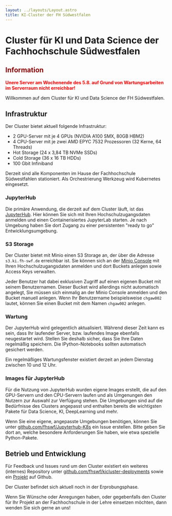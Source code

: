 ```yaml
---
layout: ../layouts/Layout.astro
title: KI-Cluster der FH Südwestfalen
---
```

# Cluster für KI und  Data Science der Fachhochschule Südwestfalen 

<div style=color:red>
<h2 style=color:darkred>Information</h2>
  <b>Unere Server am Wochenende des 5.8. auf Grund von Wartungsarbeiten im Serverraum nicht erreichbar!</b>
</div>

Willkommen auf dem Cluster für KI und Data Science der FH Südwestfalen.

## Infrastruktur

Der Cluster bietet aktuell folgende Infrastruktur:
- 2 GPU-Server mit je 4 GPUs (NVIDIA A100 SMX, 80GB HBM2)
- 4 CPU-Server mit je zwei AMD EPYC 7532 Prozessoren (32 Kerne, 64 Threads)
- Hot Storage (24 x 3,84 TB NVMe SSDs)
- Cold Storage (36 x 16 TB HDDs)
- 100 Gbit Infiniband
 
Derzeit sind alle Komponenten im Hause der Fachhochschule Südwestfahlen stationiert.
Als Orchestrierung Werkzeug wird Kubernetes eingesetzt.

### JupyterHub

Die primäre Anwendung, die derzeit auf dem Cluster läuft, ist das [JupyterHub](https://www.ki.fh-swf.de/jupyterhub). Hier können Sie sich mit Ihren Hochschulzugangsdaten anmelden und einen Containerisiertes JupyterLab starten. Je nach Umgebung haben Sie dort Zugang zu einer persistenten "ready to go" Entwicklungsumgebung. 

### S3 Storage

Der Cluster bietet mit Minio einen S3 Storage an, der über die Adresse `s3.ki.fh-swf.de` erreichbar ist. Sie können sich an der [Minio Console](https://s3.ki.fh-swf.de/console/login) mit Ihren Hochschulzugangsdaten anmelden und dort Buckets anlegen sowie Access Keys verwalten.

Jeder Benutzer hat dabei exklusiven Zugriff auf einen eigenen Bucket mit seinem Benutzernamen. Dieser Bucket wird allerdings nicht automatisch angelegt, Sie müssen sich einmalig an der Minio Console anmelden und den Bucket manuell anlegen.
Wenn Ihr Benutzername beispielsweise `chgaw002` lautet, können Sie einen Bucket mit dem Namen `chgaw002` anlegen.


### Wartung

Der JupyterHub wird gelegentlich aktualisiert. Während dieser Zeit kann es sein, dass Ihr laufender Server, bzw. laufendes Image ebenfalls neugestartet wird.
Stellen Sie deshalb sicher, dass Sie Ihre Daten regelmäßig speichern. Die IPython-Notebooks sollten automatisch gesichert werden.

Ein regelmäßiges Wartungsfenster existiert derzeit an jedem Dienstag zwischen 10 und 12 Uhr.

### Images für JupyterHub

Für die Nutzung von JupyterHub wurden eigene Images erstellt, die auf den GPU-Servern und den CPU-Servern laufen und als Umgenungen den Nutzern zur Auswahl zur Verfügung stehen. Die Umgebungen sind auf die Bedürfnisse des Clusters angepasst und enthalten bereits die wichtigsten Pakete für Data Science, KI, DeepLearning und mehr. 

Wenn Sie eine eigene, angepasste Umgebungen benötigen, können Sie unter [github.com/fhswf/Jupyterhub-K8s](https://github.com/fhswf/Jupyterhub-K8s/issues) ein Issue erstellen. Bitte geben Sie dort an, welche besondere Anforderungen Sie haben, wie etwa spezielle Python-Pakete.

## Betrieb und Entwicklung

Für Feedback und Issues rund um den Cluster existiert ein weiteres (internes) Repository unter [github.com/fhswf/kicluster-deployments](https://github.com/fhswf/kicluster-deployments/issues) sowie ein [Projekt](https://github.com/orgs/fhswf/projects/6) auf Github.  

Der Cluster befindet sich aktuell noch in der Erprobungsphase. 

Wenn Sie Wünsche oder Anregungen haben, oder gegebenfalls den Cluster für Ihr Projekt an der Fachhochschule in der Lehre einsetzen möchten, dann wenden Sie sich gerne an uns!

